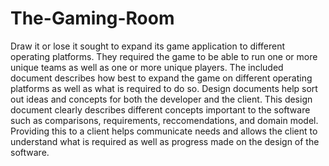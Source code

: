 # The-Gaming-Room
Draw it or lose it sought to expand its game application to different operating platforms. 
They required the game to be able to run one or more unique teams as well as one or more unique players.
The included document describes how best to expand the game on different operating platforms as well as what is required to do so.
Design documents help sort out ideas and concepts for both the developer and the client. This design document clearly
describes different concepts important to the software such as comparisons, requirements, reccomendations, and domain model.
Providing this to a client helps communicate needs and allows the client to understand what is required as well as progress made on the
design of the software.
